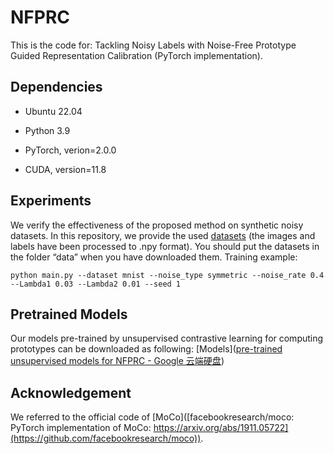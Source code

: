# NFPRC

This is the code for: Tackling Noisy Labels with Noise-Free Prototype Guided Representation Calibration (PyTorch implementation).

## Dependencies

- Ubuntu 22.04

- Python 3.9

- PyTorch, verion=2.0.0

- CUDA, version=11.8

## Experiments

We verify the effectiveness of the proposed method on synthetic noisy datasets. In this repository, we provide the used [datasets](https://drive.google.com/open?id=1Tz3W3JVYv2nu-mdM6x33KSnRIY1B7ygQ) (the images and labels have been processed to .npy format). You should put the datasets in the folder “data” when you have downloaded them.
Training example:

```
python main.py --dataset mnist --noise_type symmetric --noise_rate 0.4 --Lambda1 0.03 --Lambda2 0.01 --seed 1
```

## Pretrained Models

Our models pre-trained by unsupervised contrastive learning for computing prototypes can be downloaded as following: [Models]([pre-trained unsupervised models for NFPRC - Google 云端硬盘](https://drive.google.com/drive/folders/1TECIuxCObR_UEIYN1qsItLl9CvuwzUBx?hl=zh-cn))

## Acknowledgement

We referred to the official code of [MoCo]([facebookresearch/moco: PyTorch implementation of MoCo: https://arxiv.org/abs/1911.05722](https://github.com/facebookresearch/moco)).